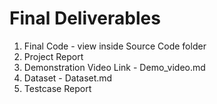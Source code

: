 # Final Deliverables

1) Final Code - view inside Source Code folder
2) Project Report
3) Demonstration Video Link - Demo_video.md
4) Dataset - Dataset.md
5) Testcase Report

